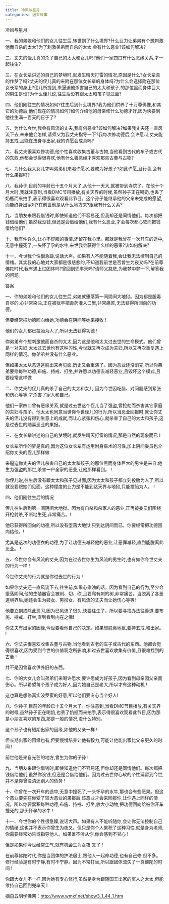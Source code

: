 ```yaml
---
title: 冷风与星月
categories: 因果故事
---
```



	   
冷风与星月

一、我的弟媳和他们的女儿往生后,转世到了什么境界?什么业力让弟弟有个想刺激他而自杀的太太?为了刺激弟弟而自杀的太太,会有什么恶业?该如何解决?

二、丈夫的侄儿真的杀了自己的太太和女儿吗?他们一家四口有什么恶缘关系,才一起往生?

三、在女长辈讲述的自己的梦境时,就发生晴天打雷的情况,原因是什么?女长辈真的作梦了吗?丈夫的侄儿真的来附在那位女长辈的身体吗?为什么会选择附在那位女长辈的身上?侄儿所提到,来逼迫他杀害自己的太太和孩子,的那位黑而身体巨大的男生是谁?为什么侄儿说,往生后没有跟太太和孩子见过面?

四、他们刚往生的情况如何?往生后到什么境界?我为他们供养了十万尊佛像,和其它的功德后,他们现在的情况如何?如何介绍他的母亲修什么功德才好,因为快要到他往生满一百天的日子了?

五、为什么今世,我会有风流的丈夫,我有何恶业?该如何解决?如果我丈夫还一直风流下去,未来他会怎样,请师父为我丈夫指导一下?我每次修功德后,会许愿:让丈夫能持五戒,且能在法身寺出家,我的许愿会成真吗?

六、我丈夫很喜欢修功德,他个性喜欢收集古董与古物,当他看到古代的车子或古代的东西,他都会觉得很喜欢,他有什么善恶缘才喜欢那些古董与古物?

七、为什么我大女儿才叫弟弟们来喝许愿水,要成为好孩子?如此许愿,且行善,会有什么果报吗?

八、我孙子,目前的年龄已十五个月大了,从他十一天大,就被带到寺院了。在他十个月大时,我就注意到,当看DMC节目播放,有关天界的时候,虽然孙子正在喝奶,也丢了奶瓶而来拍手,表示得很喜欢观看此节目。这个孙子能继承他的父亲未完成的愿望,而能终身出家吗?在前世他是从什么地方来?跟我有什么关系?

九、当朋友来跟我借钱时,即使知道他们不容易还,但我却还是同情他们。每次都把钱借给他们,虽然我没钱,但还是会借给他们,我有什么恶业,才会每次都心软而把钱借给他们?

十、我有件许久,让心不舒服的事情,还留在我心里。那就是我曾在一次开车的途中,无意中撞死了,一头怀了孕的水牛,来世我会获得什么样的恶果?该如何解决?

十一、今世我个性很急躁,说话大声。如果有人不能随着我,会让我无法控制自己的情绪。其实我的心地对大家都是很慈悲的,不知道我前世是否曾生为夜叉吗?在前尊佛陀时代,我有遇上过团体吗?曾回到兜率天吗?请师父慈悲,为我梦中梦一下,解答我的问题。

答案

一、你的弟媳和他们的女儿往生后,弟媳就堕落第一间阴间大地狱。因为都是服毒自尽的,心非常染浊,正在被狱卒把毒药灌入口里,非常痛苦,无法获得所回向的功德。

但要经常把功德回向给她,功德会在阴间等她来接收 !

他们的女儿都已投胎为人了,所以无法获得功德 !

你弟弟有个想刺激他而自杀的太太,因为这是他和太太过去世的生命模式。他们曾是一对夫妇,太太过去世也有这种习性,今世就又再次成为夫妇,所以又再次重复遇上同样的情况。你弟弟并没有什么恶业。

但如果太太从恶道逃脱出来再见面,历史又会重演了。因为恶业还没消完,所以你弟弟要修每种功德,布施、持戒、打坐,并许愿以功德去减轻恶业,且毁坏这个模式,且要经常这样做

二、你丈夫的侄儿真的杀了自己的太太和女儿,因为今世因吃醋、对问题感到紧张和伤心等等,才杀害了家人和自己。

他们一家四口曾有恶缘关系,就是过去世这个侄儿当了强盗,曾抢劫而杀害其它家庭的夫妇与孩子。他太太也同意当世你今世侄儿的行为,所以当恶业回报时,就让你丈夫的侄儿没有得到生意上的成就,而让心紧张和伤心,就杀害了自己的太太和孩子,这是过去世的随喜恶业的果报。

三、在女长辈讲述的自己的梦境时,就发生晴天打雷的情况,那是自然的现象而已 !

女长辈所作的梦是真的,因为这位女长辈有运用附身巫术的习性,加上阴间委员也介绍你丈夫的侄儿那样做

来逼迫你丈夫的侄儿杀害自己的太太和孩子,的那位黑而身体巨大的男生是来自:他生为强盗的那世,杀害一户全家的恶业,让他那样看到。 !

你侄儿说,往生后没有跟太太和孩子见过面,因为太太和孩子都立刻投胎为人了,所以就没要跟她们见面。这种程度的业力是不能到达天界与地狱,只能投胎为人。 !

四、他们刚往生后的情况

侄儿往生后到第一间阴间大地狱。因为有自杀和杀家人的恶业,正再被委员们围绕开枪射杀,不断地生死,非常痛苦。!

他已获得所回向的功德,所以没有堕落大地狱,只到达阴间而已。你要经常把功德回向给他。!

尤其是这次的功德衣的功德,为了让功德去减轻他的恶业,让恶罪减轻,直到能脱离此恶业。 !

五、今世你会有风流的丈夫,因为在过去世你生为风流的男生时,也有如你今世丈夫的行为一样 !

今世你丈夫的行为就是你过去世的行为 !

如果你丈夫还一直风流下去,往生前,如果心染浊的话。因为看到自己的行为,至少会堕落阴间,他的生殖器官会被剁、切、砍,且要爬有刺的树,非常痛苦。当脱离了各恶道境界后,她还会生为妓女、男扮女、有风流的丈夫而让她伤心等等!

他要立刻戒除此恶习,因为已风流了很久,快要往生了。所以要寻找办法往善道,要布施、持戒、打坐,直到看到内在之佛!

你丈夫有出家的因缘,今世要看他自己的决定。如果想脱离地狱,要持五戒,和出家。 !

六、你丈夫很喜欢收集古董与古物,当他看到古老的车子或古代的东西。他都会觉得很喜欢,因为受到今世的价值观念所影响,和过去世喜欢收集有价值,且很难找到的古董 !

并不是因曾喜欢供养旧的东西。

七、你的大女儿会叫弟弟们来喝许愿水,要许愿成为好孩子,因为看到母亲因父亲而伤心。所以希望每个孩子成为好人,因为她自己是老大,所以才有这种动机 !

这也算是想修真实波罗蜜的好意,所以他们要专心当个好人!

八、你孙子,目前的年龄已十五个月大了。你注意到,当看DMC节目播放,有关天界的时候,虽然孙子正在喝奶,也丢了奶瓶而来拍手,表示得很喜欢观看此节目,因为那是小朋友喜欢的东西,那是一般的情况,没什么特别。

这个孙子也有短期出家的因缘,如他的父亲一样 !

但长期出家的因缘也有,但要慢慢培养让他有毅力,可能让他能出家比父亲更久的时间 !

前世他是来自光芒的地方,曾生为你的子孙 !

九、当朋友来跟你借钱时,即使知道他们不容易还,但你却还是同情他们。每次都把钱借给他们,虽然你没钱,但还是会借给他们。因为过去世你心软的个性延留到今世,并不是你曾没清还别人的债务 !

十、你曾在一次开车的途中,无意中撞死了,一头怀孕的水牛,那也会有些恶果。但这个恶业要先在你受了较大恶业的果报后,该恶业才会来回报你,让你遇上同样的情况。所以你要累积每种功德,布施、持戒、打坐,放大小动物,把功德回向给被你开车撞死的,那头怀孕的水牛 !

十一、今世你的个性很急躁,说话大声。如果有人不能听随你,会让你无法控制自己的情绪,这也并不表示你曾生为夜叉。但只是你个人累积了这种习性,就是身为老师,你需要经常劝告或指导他人。如果谁不听从你,你会感到不甘心 !

但是如果你今世经常生气,就有机会生为女夜 叉了 !

在前尊佛陀时代,你是当团体的护法居士,跟他人一起修功德,也有自己修,但不多。修行经验是有时宁静,有时不宁静。因为不常打坐,所以跟团体流失了一尊佛陀的时间 !

你跟大女儿不一样,因为她有专心修行,虽然是身为跟随国王出家的军人之太太,但能维持自己回到兜率天 !


摘自五明学佛网：http://www.wmxf.net/show3_1_44_1.htm